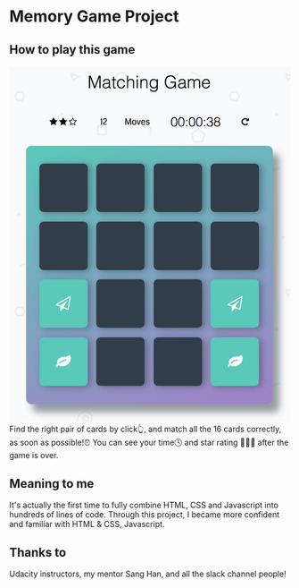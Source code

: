 # Memory Game Project

## How to play this game

![game-capture](screen-shot.png)
Find the right pair of cards by click:point_up_2:, and match all the 16 cards correctly, as soon as possible!:alarm_clock: You can see your time:clock4: and star rating :star2::star2::star2: after the game is over.

## Meaning to me

It's actually the first time to fully combine HTML, CSS and Javascript into hundreds of lines of code. Through this project, I became more confident and familiar with HTML & CSS, Javascript.

## Thanks to

Udacity instructors, my mentor Sang Han, and all the slack channel people!